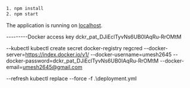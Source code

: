 ```sh
1. npm install
2. npm start
```

The application is running on [localhost](http://localhost:3005).


---------Docker access key
dckr_pat_DJiEclTyvNs6UB0IAqRu-RrOMtM

--kubectl 
kubectl create secret docker-registry regcred --docker-server=https://index.docker.io/v1/ --docker-username=umesh2645 --docker-password=dckr_pat_DJiEclTyvNs6UB0IAqRu-RrOMtM --docker-email=umesh2645@gmail.com


--refresh
kubectl replace --force -f .\deployment.yml